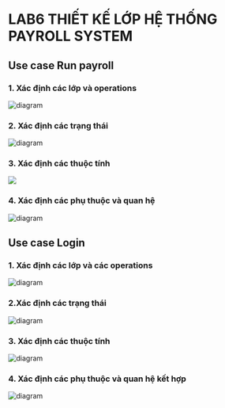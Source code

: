 # LAB6 THIẾT KẾ LỚP HỆ THỐNG PAYROLL SYSTEM


## Use case Run payroll
### 1. Xác định các lớp và operations

![diagram](https://www.planttext.com/api/plantuml/png/X5N1ZjCm4BttAqPxsOBK5RrMQBKikmWaG8Z01xZEa5frxCWULrI8B-F09_4BZ1CxzQQDzfQEt_EyUJFZ_llpzywJS1HQlV1xPS1PZujh-2AEpceDRwsX-84ELl1Uc5gZXrOmKDj6oONKmlkCBi2_5W3WWaadonSRE5XLzr4af_20ZssdxH7HlxEEOG-2CC8-Aa-lyzbj94YXPT1ypAWbffCDP0np8Xr9AEqZldDMelSSRD7GiXiFIs0XQDUNTI_ClZfwmlQx4GU6YAt6KdUD6cbKVLb8Z_szO0Dp42fq1oMHxRktmTJ27M4mZUne1UJBe1OaagdvXdn1Rsc3TCatfh6G-7dkO2ydcL6egSBMz-N23-i63vHfe4l0P2BwKujZ_8cOpYb3V21tAFVF-omTii3eypSdZ1UIb3NFq7hnaG93RrZuuqz2PuG6_wI293ZMi8ruEkN8DPnQdFNtb59DmTh0H2fhsbghKPZKOaEAKZTvAnns3Zrx52NG3eSrYGq5Jov82cvqSvoEg6ELk__XOGFiQ0mPqN93AnuFqyJVNcYUd0tKDl1OnaXgr2UadQrBQAp-ZPGyR5I66Lzne-gWJnTp6MDta_6pYXf-6U9EbHeCqYHISuB1yp4w9fdOEMGg32-IYNQGVxfO31Lz3kqMNLbNSK55We8lgxk6hyWlHzIpKvq7dd9eWoRLQIKLAMx8-TkrMjsUBTy6hjOtD-jnO_tL376o9vathjCShvZDp64lq75bp7b6PQAyBELDAvZYNqKyopge6kSp58EHSpHeM1QbKifYBnBM4FmCTZeGWwfrUYYOKvWoWv-QUuUcZlzb_m400F__0m00)

### 2. Xác định các trạng thái 

![diagram](https://www.planttext.com/api/plantuml/png/T951QWCn34NtFeNMXLmWYn8Q2bc6bgv25uf73IOQUR3iWC_MHO-KAyIAMmBfP6V__zyNii_VFolDc78PsUan2AIev7PFdx1OFCCRvHJe5EJmEauSAv724juDW0bhYinkBcFi6jaNnjoCBTQ6tUpK4HhSNSYuROgULBioacGRQQR_pJPi9dD5-sKTsoHgkGwQ15CdcgR5s-chCDT7HHkKWUa5vVWXUCB0k6TgRQQ0LiqqGhavRZx_S1jxiWfACZGTzbQQ4ugYpo6A-xU65TcNNDUnHmV_vxbLQx7Fkm000F__0m00)

### 3. Xác định các thuộc tính

![](https://www.planttext.com/api/plantuml/png/V5DRRjj03FpNAVO2le1G66tY10ZG54QK2r1hrX6y3sF93I84ELa-SgHU8Lp9bbPIxHy988SpmyV--_pwIGo1epK57HgdWYSij04YjOKsU6DklUFqnw3U2wLMEeQ0ZZV0MAhqJK6qH-DRH7hsKbQgtmtnZxjJS9qGHsWtoD0OIhaJOZi4ryL7ST8zbrKONXkDlUfPG0IX1i9B4gEhWKz4h1YUq0bKlw0-tFjWGTnK71gtJvaQtE4vW2FGt7ZtX991AbNZEALvJDsZIEryh4qcTYFbLKkCjXTAT391Xrr9nS2HShaW_Es3Op47fbTP368wWOVDOCQ1nPoCm41e1rDzdwdtH-GNlvkt-Kjh7zsaUy5NCfXTD1FY6Xt-RPXoQeQtZG2xlcWvY76r5-tlvTYeEvUHrI7F8hkbI7BaNQHPf_zR_irqdRsNR8cP7R3zD4PEw0Vq9zeQGpwFZ62vqYmvVIINRsVvr5QhzU8Xb2eIqWNmxCglOhCZlOeR3h1Kn-0rqbNvyxfBjPTp2T9q1yvTdSNpZPHA1-p0ytvd5Ymus0li6m00__y30000)

### 4. Xác định các phụ thuộc và quan hệ

![diagram](https://www.planttext.com/api/plantuml/png/X99DJiCm48NtEOMNPT4BHAYg-5knG2eSOEeyKIkE7NacaIB4oLXm9Aw07P8qD8Lk4illcpSpJ_xw-DooK92ciXcNngdW6PcsnAoUg0lUsbll9FqHr5kcb0gD6vJLLQvQRuh-5X8CMjnNjVKTm0y-HEoE10bxD2pNexP91PgiRcoK8xN2eEHgP69DAeUGiPpuEdWDvdXPmScgdiGvE1leGAwmk25NxZeML2-EseZGtc8-Tm4BcQO-FqZFlcT3BAEmGsYDnayehv1pcnVnawjqN6Om6Guh_VAhWt4I1Ns0BYylgmDYZxJiSo37fCLuTw5iwd_CQEpT9prtakCvLoTjej_UUmjooNBvQDRhpIApN3KC_WC-oUDVTZRxm6tXYlIQlm400F__0m00)



## Use case Login
### 1. Xác định các lớp và các operations 

![diagram](https://www.planttext.com/api/plantuml/png/d5DBQiCm4Dth5CAh698BU54IkcsXO780LHuSKMKKPiO9eVHaNVH8lKBbZ-p4E9jwOPjvRzwRURP-lt-sB8QaENh57mur1GPblM7MBw5s-1nGA7WFf3-LRY_VbbSD0w4vGg5B8OVrMfzYpoLGbIfveTz3y61mx0kDT8s5tiTx99o3gzIN6WpROdAfGVQ3nIfFaYFqDdZD8GOfWTa5N77_Z7Z_aay-kqOEWEAiaGYKG6Td8HcR2OH_R0bewNgQ1bpW3mEFumm3lXeqzHI09OWJf6tkKXkAFS_XsNXNFUBU9ro2RSZ9TMTj92Uh9D1NR_hNce13GnOMresYypzaitbw46wXioZBsM9BzzqZuzWby80qIodI7GgGiSBwukIGgHbZKNaMm2qdfS3QT62cje1LUp3-0000__y30000)

### 2.Xác định các trạng thái 

![diagram](https://www.planttext.com/api/plantuml/png/V971IiH038RlUOgmHw4lq8Fi8WWBWhBYNiJ3qAOwE9ikoOpWitdmaNm5a-cbfQl79FyNlf2Vh--jvY2vd1BeUsIKKGcUhrwmQQvnp-UIRuHwuXn3Kcpn_aoCQNorg7P2n02hbAF7a68VCjMXSGz2ghYvSt83owddToM_ETzPzqb93AaXZ3oCSWevZdm1ks2uvuyL2Alr3bUPnz9rhjRE5On1dGP3IV_Gjo4cwjVmKFi0yv131yhoQV6wHQo8f30r_pZdG8qLbbxSir1tqb_MJavpSzWIz_xSNm000F__0m00)

### 3. Xác định các thuộc tính
   
![diagram](https://www.planttext.com/api/plantuml/png/b5D1JiCm4Bpd5LPFLA8Vw06rL9KuW8HKyG1ZBycgZbtjEYaLucKSU19VmAv94zoe0bzihMTdPdVjhu_F1Nj9lgbDmLkqWXn3KIWZcSMzAz6kdFNaZ04IRuM82wm7MX7eS41f-AfX82jhc8kD9xJbjTY5zBqZtKMcAREL1hNqC4oUpiMpSmQaJHWJHPy2Oxnf7UeKriWx8mzh8aSFm2nBE07UEyCnRGFKeeBEhAf0RMDy_OhipxtcyYNuY7xyAM0CdmwzwhBnLQn6IO_EPlgoluI_DAgtS-8_rdmdhJO1aD5pvVQ_UbAdVS1ttg8kERUJehcb54LUAezjmDuEszK2uSlXdu-XvuY-ybSs2Gmy4RFPpN2Ubs2Z0oZ6np8vEiQXmYNgiTuN2x0wVfXl0000__y30000)

### 4. Xác định các phụ thuộc và quan hệ kết hợp

![diagram](https://www.planttext.com/api/plantuml/png/b5D1JiCm4Bpd5LPFLA8Vw06rL9KuW8HKyG1ZBycgZbtjEYaLucKSU19VmAv94zoe0bzihMTdPdVjhu_F1Nj9lgbDmLkqWXn3KIWZcSMzAz6kdFNaZ04IRuM82wm7MX7eS41f-AfX82jhc8kD9xJbjTY5zBqZtKMcAREL1hNqC4oUpiMpSmQaJHWJHPy2Oxnf7UeKriWx8mzh8aSFm2nBE07UEyCnRGFKeeBEhAf0RMDy_OhipxtcyYNuY7xyAM0CdmwzwhBnLQn6IO_EPlgoluI_DAgtS-8_rdmdhJO1aD5pvVQ_UbAdVS1ttg8kERUJehcb54LUAezjmDuEszK2uSlXdu-XvuY-ybSs2Gmy4RFPpN2Ubs2Z0oZ6np8vEiQXmYNgiTuN2x0wVfXl0000__y30000)

